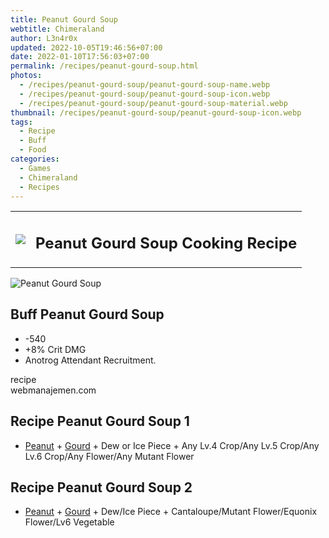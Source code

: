 ```yaml
---
title: Peanut Gourd Soup
webtitle: Chimeraland
author: L3n4r0x
updated: 2022-10-05T19:46:56+07:00
date: 2022-01-10T17:56:03+07:00
permalink: /recipes/peanut-gourd-soup.html
photos:
  - /recipes/peanut-gourd-soup/peanut-gourd-soup-name.webp
  - /recipes/peanut-gourd-soup/peanut-gourd-soup-icon.webp
  - /recipes/peanut-gourd-soup/peanut-gourd-soup-material.webp
thumbnail: /recipes/peanut-gourd-soup/peanut-gourd-soup-icon.webp
tags:
  - Recipe
  - Buff
  - Food
categories:
  - Games
  - Chimeraland
  - Recipes
---
```


<section id="bootstrap-wrapper"><link rel="stylesheet" href="https://cdn.statically.io/gh/dimaslanjaka/Web-Manajemen/40ac3225/css/bootstrap-4.5-wrapper.css"/><div class="row mb-2"><div class="col-md-12 mb-2"><table class="table" id="post-info"><tbody><tr><td><img class="d-inline-block me-2" src="/chimeraland/recipes/peanut-gourd-soup/peanut-gourd-soup-icon.webp" width="auto" height="auto"/></td><td><h1 class="fs-5">Peanut Gourd Soup Cooking Recipe</h1></td></tr></tbody></table></div></div><div class="card mb-2"><div class="row g-0"><div class="col-sm-4 position-relative mb-2"><img src="/chimeraland/recipes/peanut-gourd-soup/peanut-gourd-soup-material.webp" class="card-img fit-cover w-100 h-100" alt="Peanut Gourd Soup" data-fancybox="true"/></div><div class="col-sm-8 mb-2"><div class="card-body"><h2 class="card-title fs-5">Buff Peanut Gourd Soup</h2><div class="card-text"><ul><li>-540</li><li>+8% Crit DMG</li><li>Anotrog Attendant Recruitment.</li></ul></div><span class="badge rounded-pill bg-dark">recipe</span></div><div class="card-footer text-end text-muted">webmanajemen.com</div></div></div></div><div class="row mb-2"><div class="col-12 col-lg-6 recipe-item mb-2"><div class="card"><div class="card-body"><h2 class="card-title fs-5">Recipe Peanut Gourd Soup 1</h2><div class="card-text"><ul><li><a class="text-decoration-none" href="/chimeraland/materials/peanut.html">Peanut</a><span> + </span><a class="text-decoration-none" href="/chimeraland/materials/gourd.html">Gourd</a><span> + </span>Dew or Ice Piece<span> + </span>Any Lv.4 Crop/Any Lv.5 Crop/Any Lv.6 Crop/Any Flower/Any Mutant Flower</li></ul></div></div></div></div><div class="col-12 col-lg-6 recipe-item mb-2"><div class="card"><div class="card-body"><h2 class="card-title fs-5">Recipe Peanut Gourd Soup 2</h2><div class="card-text"><ul><li><a class="text-decoration-none" href="/chimeraland/materials/peanut.html">Peanut</a><span> + </span><a class="text-decoration-none" href="/chimeraland/materials/gourd.html">Gourd</a><span> + </span>Dew/Ice Piece<span> + </span>Cantaloupe/Mutant Flower/Equonix Flower/Lv6 Vegetable</li></ul></div></div></div></div></div></section>